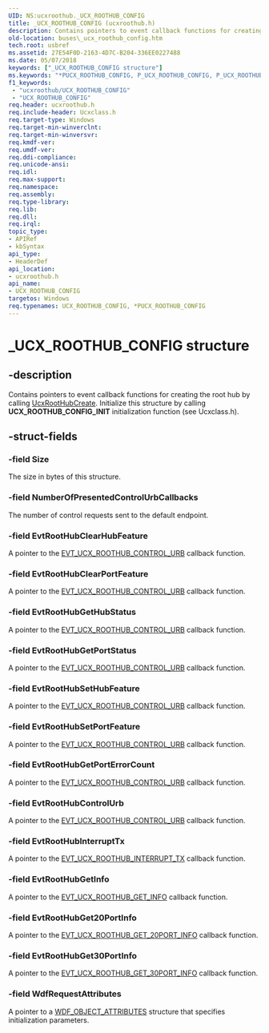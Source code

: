 ```yaml
---
UID: NS:ucxroothub._UCX_ROOTHUB_CONFIG
title: _UCX_ROOTHUB_CONFIG (ucxroothub.h)
description: Contains pointers to event callback functions for creating the root hub by calling UcxRootHubCreate. Initialize this structure by calling UCX_ROOTHUB_CONFIG_INIT initialization function (see Ucxclass.h).
old-location: buses\_ucx_roothub_config.htm
tech.root: usbref
ms.assetid: 27E54F0D-2163-4D7C-B204-336EE0227488
ms.date: 05/07/2018
keywords: ["_UCX_ROOTHUB_CONFIG structure"]
ms.keywords: "*PUCX_ROOTHUB_CONFIG, P_UCX_ROOTHUB_CONFIG, P_UCX_ROOTHUB_CONFIG structure pointer [Buses], UCX_ROOTHUB_CONFIG, UCX_ROOTHUB_CONFIG structure [Buses], _UCX_ROOTHUB_CONFIG, buses._ucx_roothub_config, ucxroothub/P_UCX_ROOTHUB_CONFIG, ucxroothub/_UCX_ROOTHUB_CONFIG"
f1_keywords:
 - "ucxroothub/UCX_ROOTHUB_CONFIG"
 - "UCX_ROOTHUB_CONFIG"
req.header: ucxroothub.h
req.include-header: Ucxclass.h
req.target-type: Windows
req.target-min-winverclnt: 
req.target-min-winversvr: 
req.kmdf-ver: 
req.umdf-ver: 
req.ddi-compliance: 
req.unicode-ansi: 
req.idl: 
req.max-support: 
req.namespace: 
req.assembly: 
req.type-library: 
req.lib: 
req.dll: 
req.irql: 
topic_type:
- APIRef
- kbSyntax
api_type:
- HeaderDef
api_location:
- ucxroothub.h
api_name:
- UCX_ROOTHUB_CONFIG
targetos: Windows
req.typenames: UCX_ROOTHUB_CONFIG, *PUCX_ROOTHUB_CONFIG
---
```


# _UCX_ROOTHUB_CONFIG structure


## -description


Contains pointers to event callback functions for creating the root hub by calling <a href="https://docs.microsoft.com/previous-versions/windows/hardware/drivers/mt188048(v=vs.85)">UcxRootHubCreate</a>. Initialize this structure by calling <b>UCX_ROOTHUB_CONFIG_INIT</b> initialization function (see Ucxclass.h).


## -struct-fields




### -field Size

The size in bytes of this structure.


### -field NumberOfPresentedControlUrbCallbacks

The number of control requests sent to the default endpoint.


### -field EvtRootHubClearHubFeature

A pointer to the <a href="https://docs.microsoft.com/windows-hardware/drivers/ddi/ucxroothub/nc-ucxroothub-evt_ucx_roothub_control_urb">EVT_UCX_ROOTHUB_CONTROL_URB</a> callback function.


### -field EvtRootHubClearPortFeature

A pointer to the <a href="https://docs.microsoft.com/windows-hardware/drivers/ddi/ucxroothub/nc-ucxroothub-evt_ucx_roothub_control_urb">EVT_UCX_ROOTHUB_CONTROL_URB</a> callback function.


### -field EvtRootHubGetHubStatus

A pointer to the <a href="https://docs.microsoft.com/windows-hardware/drivers/ddi/ucxroothub/nc-ucxroothub-evt_ucx_roothub_control_urb">EVT_UCX_ROOTHUB_CONTROL_URB</a> callback function.


### -field EvtRootHubGetPortStatus

A pointer to the <a href="https://docs.microsoft.com/windows-hardware/drivers/ddi/ucxroothub/nc-ucxroothub-evt_ucx_roothub_control_urb">EVT_UCX_ROOTHUB_CONTROL_URB</a> callback function.


### -field EvtRootHubSetHubFeature

A pointer to the <a href="https://docs.microsoft.com/windows-hardware/drivers/ddi/ucxroothub/nc-ucxroothub-evt_ucx_roothub_control_urb">EVT_UCX_ROOTHUB_CONTROL_URB</a> callback function.


### -field EvtRootHubSetPortFeature

A pointer to the <a href="https://docs.microsoft.com/windows-hardware/drivers/ddi/ucxroothub/nc-ucxroothub-evt_ucx_roothub_control_urb">EVT_UCX_ROOTHUB_CONTROL_URB</a> callback function.


### -field EvtRootHubGetPortErrorCount

A pointer to the <a href="https://docs.microsoft.com/windows-hardware/drivers/ddi/ucxroothub/nc-ucxroothub-evt_ucx_roothub_control_urb">EVT_UCX_ROOTHUB_CONTROL_URB</a> callback function.


### -field EvtRootHubControlUrb

A pointer to the <a href="https://docs.microsoft.com/windows-hardware/drivers/ddi/ucxroothub/nc-ucxroothub-evt_ucx_roothub_control_urb">EVT_UCX_ROOTHUB_CONTROL_URB</a> callback function.


### -field EvtRootHubInterruptTx

A pointer to the <a href="https://docs.microsoft.com/windows-hardware/drivers/ddi/ucxroothub/nc-ucxroothub-evt_ucx_roothub_interrupt_tx">EVT_UCX_ROOTHUB_INTERRUPT_TX</a> callback function.


### -field EvtRootHubGetInfo

A pointer to the <a href="https://docs.microsoft.com/windows-hardware/drivers/ddi/ucxroothub/nc-ucxroothub-evt_ucx_roothub_get_info">EVT_UCX_ROOTHUB_GET_INFO</a> callback function.


### -field EvtRootHubGet20PortInfo

A pointer to the <a href="https://docs.microsoft.com/windows-hardware/drivers/ddi/ucxroothub/nc-ucxroothub-evt_ucx_roothub_get_20port_info">EVT_UCX_ROOTHUB_GET_20PORT_INFO</a> callback function.


### -field EvtRootHubGet30PortInfo

A pointer to the <a href="https://docs.microsoft.com/windows-hardware/drivers/ddi/ucxroothub/nc-ucxroothub-evt_ucx_roothub_get_30port_info">EVT_UCX_ROOTHUB_GET_30PORT_INFO</a> callback function.


### -field WdfRequestAttributes

A pointer to a <a href="https://docs.microsoft.com/windows-hardware/drivers/ddi/wdfobject/ns-wdfobject-_wdf_object_attributes">WDF_OBJECT_ATTRIBUTES</a> structure that specifies initialization parameters.

